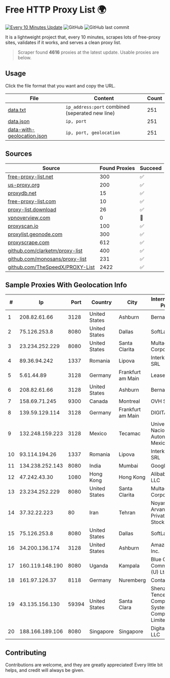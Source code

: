 
# Free HTTP Proxy List 🌍

[![Every 10 Minutes Update](https://github.com/mertguvencli/http-proxy-list/actions/workflows/main.yml/badge.svg?branch=main)](https://github.com/mertguvencli/http-proxy-list/actions/workflows/main.yml)
![GitHub](https://img.shields.io/github/license/mertguvencli/http-proxy-list)
![GitHub last commit](https://img.shields.io/github/last-commit/mertguvencli/http-proxy-list)

It is a lightweight project that, every 10 minutes, scrapes lots of free-proxy sites, validates if it works, and serves a clean proxy list.


> Scraper found **4616** proxies at the latest update. Usable proxies are below.

## Usage

Click the file format that you want and copy the URL.


|File|Content|Count|
|----|-------|-----|
|[data.txt](https://raw.githubusercontent.com/mertguvencli/http-proxy-list/main/proxy-list/data.txt)|`ip_address:port` combined (seperated new line)|251|
|[data.json](https://raw.githubusercontent.com/mertguvencli/http-proxy-list/main/proxy-list/data.json)|`ip, port`|251|
|[data-with-geolocation.json](https://raw.githubusercontent.com/mertguvencli/http-proxy-list/main/proxy-list/data-with-geolocation.json)|`ip, port, geolocation`|251|

## Sources

|Source|Found Proxies|Succeed|
|------|-------------|-------|
|[free-proxy-list.net](https://free-proxy-list.net)|300|✅|
|[us-proxy.org](https://www.us-proxy.org)|200|✅|
|[proxydb.net](http://proxydb.net)|15|✅|
|[free-proxy-list.com](https://free-proxy-list.com/?page=&port=&type%5B%5D=http&type%5B%5D=https&up_time=0&search=Search)|10|✅|
|[proxy-list.download](https://www.proxy-list.download/HTTP)|26|✅|
|[vpnoverview.com](https://vpnoverview.com/privacy/anonymous-browsing/free-proxy-servers)|0|🚫|
|[proxyscan.io](https://www.proxyscan.io)|100|✅|
|[proxylist.geonode.com](https://proxylist.geonode.com/api/proxy-list?limit=300&page=1&sort_by=lastChecked&sort_type=desc&protocols=http,https)|300|✅|
|[proxyscrape.com](https://api.proxyscrape.com/v2/?request=displayproxies&protocol=http&timeout=10000&country=all&ssl=all&anonymity=all)|612|✅|
|[github.com/clarketm/proxy-list](https://raw.githubusercontent.com/clarketm/proxy-list/master/proxy-list-raw.txt)|400|✅|
|[github.com/monosans/proxy-list](https://raw.githubusercontent.com/monosans/proxy-list/main/proxies/http.txt)|231|✅|
|[github.com/TheSpeedX/PROXY-List](https://raw.githubusercontent.com/TheSpeedX/PROXY-List/master/http.txt)|2422|✅|


## Sample Proxies With Geolocation Info

|#|Ip|Port|Country|City|Internet Service Provider|
|-|--|----|-------|----|-------------------------|
|1|208.82.61.66|3128|United States|Ashburn|Bernardi Sounds|
|2|75.126.253.8|8080|United States|Dallas|SoftLayer|
|3|23.234.252.229|8080|United States|Santa Clarita|Multacom Corporation|
|4|89.36.94.242|1337|Romania|Lipova|Interkvm Host SRL|
|5|5.61.44.89|3128|Germany|Frankfurt am Main|LeaseWeb DE|
|6|208.82.61.66|3128|United States|Ashburn|Bernardi Sounds|
|7|158.69.71.245|9300|Canada|Montreal|OVH SAS|
|8|139.59.129.114|3128|Germany|Frankfurt am Main|DIGITALOCEAN|
|9|132.248.159.223|3128|Mexico|Tecamac|Universidad Nacional Autonoma de Mexico|
|10|93.114.194.26|1337|Romania|Lipova|Interkvm Host SRL|
|11|134.238.252.143|8080|India|Mumbai|Google LLC|
|12|47.242.43.30|1080|Hong Kong|Hong Kong|Alibaba.com LLC|
|13|23.234.252.229|8080|United States|Santa Clarita|Multacom Corporation|
|14|37.32.22.223|80|Iran|Tehran|Noyan Abr Arvan Co. ( Private Joint Stock)|
|15|75.126.253.8|8080|United States|Dallas|SoftLayer|
|16|34.200.136.174|3128|United States|Ashburn|Amazon.com, Inc.|
|17|160.119.148.190|8080|Uganda|Kampala|Blue Crane Communications (U) Ltd|
|18|161.97.126.37|8118|Germany|Nuremberg|Contabo GmbH|
|19|43.135.156.130|59394|United States|Santa Clara|Shenzhen Tencent Computer Systems Company Limited|
|20|188.166.189.106|8080|Singapore|Singapore|DigitalOcean, LLC|



## Contributing

Contributions are welcome, and they are greatly appreciated! Every
little bit helps, and credit will always be given.

